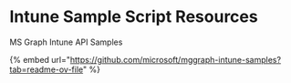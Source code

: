 # Intune Sample Script Resources

MS Graph Intune API Samples&#x20;

{% embed url="https://github.com/microsoft/mggraph-intune-samples?tab=readme-ov-file" %}
